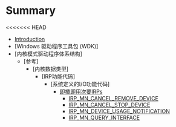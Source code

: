 # Summary

<<<<<<< HEAD
* [Introduction](README.md)
* [Windows 驱动程序工具包 (WDK)]
* [内核模式驱动程序体系结构]
  * [参考]
    * [内核数据类型]
      * [IRP功能代码]
        * [系统定义的I/O功能代码]		
          * [即插即用次要IRPs](4/2/3/4/2/Plug-and-Play-Minor-IRPs.md)	  
            * [IRP_MN_CANCEL_REMOVE_DEVICE](4/2/3/4/2/2/IRP_MN_CANCEL_REMOVE_DEVICE.md)
            * [IRP_MN_CANCEL_STOP_DEVICE](4/2/3/4/2/2/IRP_MN_CANCEL_STOP_DEVICE.md)
            * [IRP_MN_DEVICE_USAGE_NOTIFICATION](4/2/3/4/2/2/IRP_MN_DEVICE_USAGE_NOTIFICATION.md)
            * [IRP_MN_QUERY_INTERFACE](4/2/3/4/2/2/IRP_MN_QUERY_INTERFACE.md)
